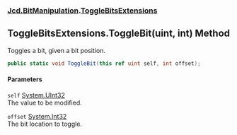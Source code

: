 ### [Jcd.BitManipulation](Jcd_BitManipulation.md 'Jcd.BitManipulation').[ToggleBitsExtensions](Jcd_BitManipulation_ToggleBitsExtensions.md 'Jcd.BitManipulation.ToggleBitsExtensions')
## ToggleBitsExtensions.ToggleBit(uint, int) Method
Toggles a bit, given a bit position.  
```csharp
public static void ToggleBit(this ref uint self, int offset);
```
#### Parameters
<a name='Jcd_BitManipulation_ToggleBitsExtensions_ToggleBit(uint_int)_self'></a>
`self` [System.UInt32](https://docs.microsoft.com/en-us/dotnet/api/System.UInt32 'System.UInt32')  
The value to be modified.
  
<a name='Jcd_BitManipulation_ToggleBitsExtensions_ToggleBit(uint_int)_offset'></a>
`offset` [System.Int32](https://docs.microsoft.com/en-us/dotnet/api/System.Int32 'System.Int32')  
The bit location to toggle.
  
